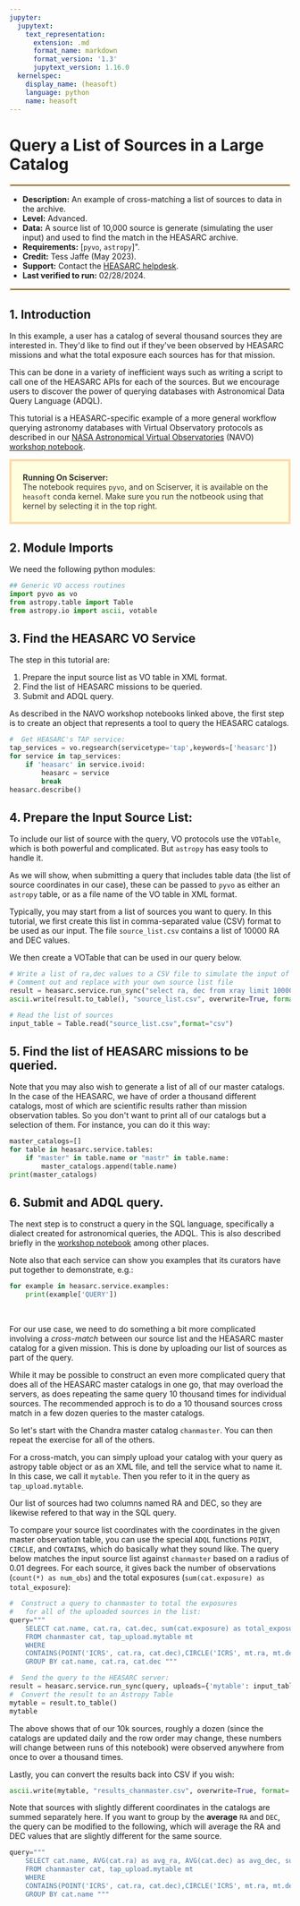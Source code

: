 ```yaml
---
jupyter:
  jupytext:
    text_representation:
      extension: .md
      format_name: markdown
      format_version: '1.3'
      jupytext_version: 1.16.0
  kernelspec:
    display_name: (heasoft)
    language: python
    name: heasoft
---
```


# Query a List of Sources in a Large Catalog
<hr style="border: 2px solid #fadbac" />

- **Description:** An example of cross-matching a list of sources to data in the archive.
- **Level:** Advanced.
- **Data:** A source list of 10,000 source is generate (simulating the user input) and used to find the match in the HEASARC archive.
- **Requirements:** [`pyvo`, `astropy`]".
- **Credit:** Tess Jaffe (May 2023).
- **Support:** Contact the [HEASARC helpdesk](https://heasarc.gsfc.nasa.gov/cgi-bin/Feedback).
- **Last verified to run:** 02/28/2024.

<hr style="border: 2px solid #fadbac" />



## 1. Introduction

In this example, a user has a catalog of several thousand sources they are interested in.  They'd like to find out if they've been observed by HEASARC missions and what the total exposure each sources has for that mission. 

This can be done in a variety of inefficient ways such as writing a script to call one of the HEASARC APIs for each of the sources.  But we encourage users to discover the power of querying databases with Astronomical Data Query Language (ADQL).

This tutorial is a HEASARC-specific example of a more general workflow querying astronomy databases with Virtual Observatory protocols as described in our [NASA Astronomical Virtual Observatories](https://heasarc.gsfc.nasa.gov/navo/summary/about_navo.html) (NAVO) [workshop notebook](https://nasa-navo.github.io/navo-workshop/content/reference_notebooks/catalog_queries.html).

<div style='color: #333; background: #ffffdf; padding:20px; border: 4px solid #fadbac'>
<b>Running On Sciserver:</b><br>
The notebook requires <code>pyvo</code>, and on Sciserver, it is available on the <code>heasoft</code> conda kernel. Make sure you run the notbeook using that kernel by selecting it in the top right.
</div>



## 2. Module Imports
We need the following python modules:


```python
## Generic VO access routines
import pyvo as vo
from astropy.table import Table
from astropy.io import ascii, votable
```

<!-- #region -->
## 3. Find the HEASARC VO Service
The step in this tutorial are:
1. Prepare the input source list as VO table in XML format.
2. Find the list of HEASARC missions to be queried.
3. Submit and ADQL query.


As described in the NAVO workshop notebooks linked above, the first step is to create an object that represents a tool to query the HEASARC catalogs.  
<!-- #endregion -->

```python
#  Get HEASARC's TAP service:
tap_services = vo.regsearch(servicetype='tap',keywords=['heasarc'])
for service in tap_services:
    if 'heasarc' in service.ivoid:
        heasarc = service
        break
heasarc.describe()
```

<!-- #region -->
## 4. Prepare the Input Source List:

To include our list of source with the query, VO protocols use the `VOTable`, which is both powerful and complicated.  But `astropy` has easy tools to handle it. 

As we will show, when submitting a query that includes table data (the list of source coordinates in our case), these can be passed to `pyvo` as either an `astropy` table, or as a file name of the VO table in XML format.


Typically, you may start from a list of sources you want to query. In this tutorial, we first create this list in comma-separated value (CSV) format to be used as our input. The file `source_list.csv` contains a list of 10000 RA and DEC values.

We then create a VOTable that can be used in our query below.  
<!-- #endregion -->

```python
# Write a list of ra,dec values to a CSV file to simulate the input of interest
# Comment out and replace with your own source list file
result = heasarc.service.run_sync("select ra, dec from xray limit 10000")
ascii.write(result.to_table(), "source_list.csv", overwrite=True, format='csv')

# Read the list of sources
input_table = Table.read("source_list.csv",format="csv")

```

## 5. Find the list of HEASARC missions to be queried.


Note that you may also wish to generate a list of all of our master catalogs.  In the case of the HEASARC, we have of order a thousand different catalogs, most of which are scientific results rather than mission observation tables.  So you don't want to print all of our catalogs but a selection of them.  For instance, you can do it this way:

```python
master_catalogs=[]
for table in heasarc.service.tables:
    if "master" in table.name or "mastr" in table.name:
        master_catalogs.append(table.name)
print(master_catalogs)
```

## 6. Submit and ADQL query.

The next step is to construct a query in the SQL language, specifically a dialect created for astronomical queries, the ADQL.  This is also described briefly in the <a href="https://nasa-navo.github.io/navo-workshop/CS_Catalog_Queries.html">workshop notebook</a> among other places.  

Note also that each service can show you examples that its curators have put together to demonstrate, e.g.:

```python
for example in heasarc.service.examples:
    print(example['QUERY'])
```

<br />

For our use case, we need to do something a bit more complicated involving a *cross-match* between our source list and the HEASARC master catalog for a given mission. This is done by uploading our list of sources as part of the query.

While it may be possible to construct an even more complicated query that does all of the HEASARC master catalogs in one go, that may overload the servers, as does repeating the same query 10 thousand times for individual sources. The recommended approch is to do a 10 thousand sources cross match in a few dozen queries to the master catalogs.

So let's start with the Chandra master catalog `chanmaster`.  You can then repeat the exercise for all of the others.

For a cross-match, you can simply upload your catalog with your query as astropy table object or as an XML file, and tell the service what to name it.  In this case, we call it `mytable`.  Then you refer to it in the query as `tap_upload.mytable`.

Our list of sources had two columns named RA and DEC, so they are likewise refered to that way in the SQL query.  

To compare your source list coordinates with the coordinates in the given master observation table, you can use the special `ADQL` functions `POINT`, `CIRCLE`, and `CONTAINS`, which do basically what they sound like.  The query below matches the input source list against `chanmaster` based on a radius of 0.01 degrees.  For each source, it gives back the number of observations (`count(*) as num_obs`) and the total exposures (`sum(cat.exposure) as total_exposure`):


```python
#  Construct a query to chanmaster to total the exposures
#   for all of the uploaded sources in the list:
query="""
    SELECT cat.name, cat.ra, cat.dec, sum(cat.exposure) as total_exposure, count(*) as num_obs
    FROM chanmaster cat, tap_upload.mytable mt
    WHERE
    CONTAINS(POINT('ICRS', cat.ra, cat.dec),CIRCLE('ICRS', mt.ra, mt.dec, 0.01))=1
    GROUP BY cat.name, cat.ra, cat.dec """
```

```python
#  Send the query to the HEASARC server:
result = heasarc.service.run_sync(query, uploads={'mytable': input_table})
#  Convert the result to an Astropy Table
mytable = result.to_table()
mytable
```

The above shows that of our 10k sources, roughly a dozen (since the catalogs are updated daily and the row order may change, these numbers will change between runs of this notebook) were observed anywhere from once to over a thousand times.  

Lastly, you can convert the results back into CSV if you wish:

```python
ascii.write(mytable, "results_chanmaster.csv", overwrite=True, format='csv')
```

<!-- #region -->
Note that sources with slightly different coordinates in the catalogs are summed separately here. If you want to group by the **average** `RA` and `DEC`, the query can be modified to the following, which will average the RA and DEC values that are slightly different for the same source.

```python
query="""
    SELECT cat.name, AVG(cat.ra) as avg_ra, AVG(cat.dec) as avg_dec, sum(cat.exposure) as total_exposure, count(*) as num_obs
    FROM chanmaster cat, tap_upload.mytable mt
    WHERE
    CONTAINS(POINT('ICRS', cat.ra, cat.dec),CIRCLE('ICRS', mt.ra, mt.dec,0.01))=1
    GROUP BY cat.name """

```
<!-- #endregion -->

```python

```
